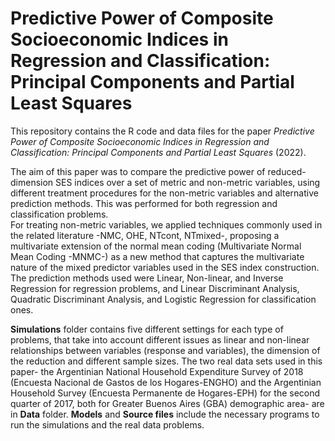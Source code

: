 # Predictive Power of Composite Socioeconomic Indices in Regression and Classification: Principal Components and Partial Least Squares
This repository contains the R code and data files for the paper *Predictive Power of Composite Socioeconomic Indices in Regression and Classification: Principal Components and Partial Least Squares* (2022).

The aim of this paper was to compare the predictive power of reduced-dimension SES indices over a set of metric and non-metric variables, using different treatment procedures for the non-metric variables and alternative prediction methods. This was performed for both regression and classification problems.  
For treating non-metric variables, we applied techniques commonly used in the related literature -NMC, OHE, NTcont, NTmixed-, proposing a multivariate extension of the normal mean coding (Multivariate Normal Mean Coding -MNMC-) as a new method that captures the multivariate nature of the mixed predictor variables used in the SES index construction. The prediction methods used were Linear, Non-linear, and Inverse Regression for regression problems, and Linear Discriminant Analysis, Quadratic Discriminant Analysis, and Logistic Regression for classification ones.

**Simulations** folder contains five different settings for each type of problems, that take into account different issues as linear and non-linear relationships between variables (response and variables), the dimension of the reduction and different sample sizes. The two real data sets used in this paper- the Argentinian National Household Expenditure Survey of 2018 (Encuesta Nacional de Gastos de los Hogares-ENGHO) and the Argentinian Household Survey (Encuesta Permanente de Hogares-EPH) for the second quarter of 2017, both for Greater Buenos Aires (GBA) demographic area- are in **Data** folder. **Models** and **Source files** include the necessary programs to run the simulations and the real data problems.
